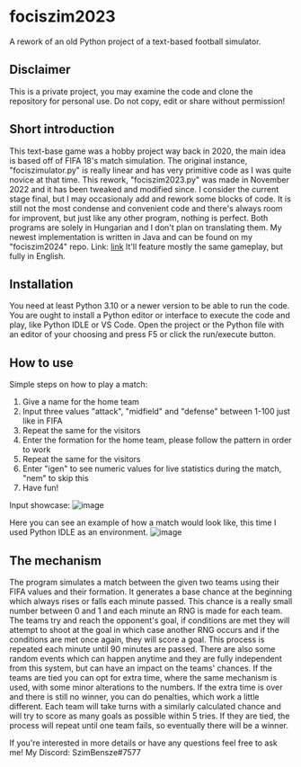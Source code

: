 # fociszim2023
A rework of an old Python project of a text-based football simulator.

## Disclaimer
This is a private project, you may examine the code and clone the repository for personal use. Do not copy, edit or share without permission!

## Short introduction
This text-base game was a hobby project way back in 2020, the main idea is based off of FIFA 18's match simulation. The original instance, "fociszimulator.py" is really linear and has very primitive code as I was quite novice at that time. This rework, "fociszim2023.py" was made in November 2022 and it has been tweaked and modified since. I consider the current stage final, but I may occasionaly add and rework some blocks of code. It is still not the most condense and convenient code and there's always room for improvent, but just like any other program, nothing is perfect. Both programs are solely in Hungarian and I don't plan on translating them. My newest implementation is written in Java and can be found on my "fociszim2024" repo. Link: [link](https://github.com/SzimBensze/fociszim2024) It'll feature mostly the same gameplay, but fully in English.

## Installation
You need at least Python 3.10 or a newer version to be able to run the code. You are ought to install a Python editor or interface to execute the code and play, like Python IDLE or VS Code. Open the project or the Python file with an editor of your choosing and press F5 or click the run/execute button.

## How to use
Simple steps on how to play a match:
1. Give a name for the home team
2. Input three values "attack", "midfield" and "defense" between 1-100 just like in FIFA
3. Repeat the same for the visitors
4. Enter the formation for the home team, please follow the pattern in order to work
5. Repeat the same for the visitors
6. Enter "igen" to see numeric values for live statistics during the match, "nem" to skip this
7. Have fun!

Input showcase:
![image](../main/foci1.png)

Here you can see an example of how a match would look like, this time I used Python IDLE as an environment.
![image](../main/foci2.png)

## The mechanism
The program simulates a match between the given two teams using their FIFA values and their formation. It generates a base chance at the beginning which always rises or falls each minute passed. This chance is a really small number between 0 and 1 and each minute an RNG is made for each team. The teams try and reach the opponent's goal, if conditions are met they will attempt to shoot at the goal in which case another RNG occurs and if the conditions are met once again, they will score a goal. This process is repeated each minute until 90 minutes are passed. There are also some random events which can happen anytime and they are fully independent from this system, but can have an impact on the teams' chances. If the teams are tied you can opt for extra time, where the same mechanism is used, with some minor alterations to the numbers. If the extra time is over and there is still no winner, you can do penalties, which work a little different. Each team will take turns with a similarly calculated chance and will try to score as many goals as possible within 5 tries. If they are tied, the process will repeat until one team fails, so eventually there will be a winner.

If you're interested in more details or have any questions feel free to ask me! My Discord: SzimBensze#7577
